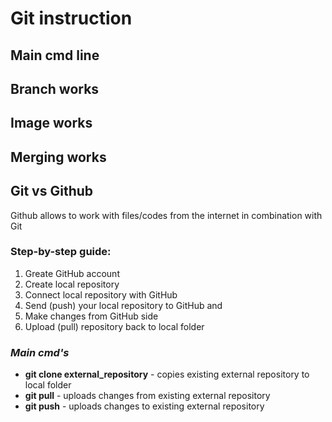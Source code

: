 # **Git instruction**

## **Main cmd line**

## **Branch works**

## **Image works**

## **Merging works**

## **Git vs Github**

Github allows to work with files/codes from the internet in combination with Git

### Step-by-step guide:
1. Greate GitHub account
2. Create local repository
3. Connect local repository with GitHub
4. Send (push) your local repository to GitHub and 
5. Make changes from GitHub side
6. Upload (pull) repository back to local folder

### *Main cmd's*

* **git clone external_repository** - copies existing external repository to local folder
* **git pull** - uploads changes from existing external repository
* **git push** - uploads changes to existing external repository


